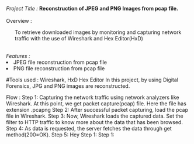 <i>Project Title : </i>
     <strong>Reconstruction of JPEG and PNG Images from pcap file.</strong><br>
     <br>
Overview : <br>
       <ol> To retrieve downloaded images by monitoring and capturing network traffic with the use of Wireshark and Hex Editor(HxD) </ol><br>
       <i>Features : </i><br>
       <li> JPEG file reconstruction from pcap file
       <li> PNG file reconstruction from pcap file

#Tools used : Wireshark, HxD Hex Editor
In this project, by using Digital Forensics, JPG and PNG images are reconstructed.

Flow :
Step 1: Capturing the network traffic using network analyzers like Wireshark. 
        At this point, we get packet capture(pcap) file. Here the file has extension .pcapng
Step 2: After successful packet capturing, load the pcap file in Wireshark.
Step 3: Now, Wireshark loads the captured data.
        Set the filter to HTTP traffic to know more about the data that has been browsed.
Step 4: As data is requested, the server fetches the data through get method(200=OK).
Step 5: Hey 
Step 1:
Step 1:
